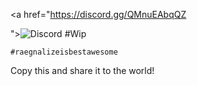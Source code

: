 
<a href="https://discord.gg/QMnuEAbqQZ

"><img src="https://img.shields.io/discord/890885418705358859?color=5865F2&logo=discord&logoColor=white" alt="Discord" /></a>
#Wip
```
#raegnalizeisbestawesome
```
Copy this and share it to the world!
<br>
